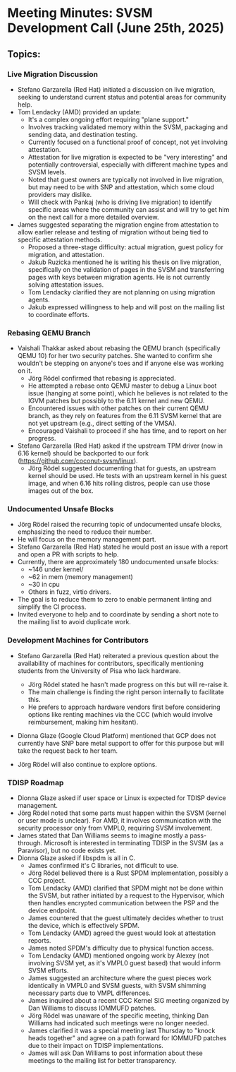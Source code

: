 # Meeting Minutes: SVSM Development Call (June 25th, 2025)

## Topics:

### Live Migration Discussion

* Stefano Garzarella (Red Hat) initiated a discussion on live migration, seeking to understand current status and potential areas for community help.
* Tom Lendacky (AMD) provided an update:
  * It's a complex ongoing effort requiring "plane support."
  * Involves tracking validated memory within the SVSM, packaging and sending data, and destination testing.
  * Currently focused on a functional proof of concept, not yet involving attestation.
  * Attestation for live migration is expected to be "very interesting" and potentially controversial, especially with different machine types and SVSM levels.
  * Noted that guest owners are typically not involved in live migration, but may need to be with SNP and attestation, which some cloud providers may dislike.
  * Will check with Pankaj (who is driving live migration) to identify specific areas where the community can assist and will try to get him on the next call for a more detailed overview.
* James suggested separating the migration engine from attestation to allow earlier release and testing of migration without being tied to specific attestation methods.
  * Proposed a three-stage difficulty: actual migration, guest policy for migration, and attestation.
  * Jakub Ruzicka mentioned he is writing his thesis on live migration, specifically on the validation of pages in the SVSM and transferring pages with keys between migration agents. He is not currently solving attestation issues.
  * Tom Lendacky clarified they are not planning on using migration agents.
  * Jakub expressed willingness to help and will post on the mailing list to coordinate efforts.

### Rebasing QEMU Branch

* Vaishali Thakkar asked about rebasing the QEMU branch (specifically QEMU 10) for her two security patches. She wanted to confirm she wouldn't be stepping on anyone's toes and if anyone else was working on it.
  * Jörg Rödel confirmed that rebasing is appreciated.
  * He attempted a rebase onto QEMU master to debug a Linux boot issue (hanging at some point), which he believes is not related to the IGVM patches but possibly to the 6.11 kernel and new QEMU.
  * Encountered issues with other patches on their current QEMU branch, as they rely on features from the 6.11 SVSM kernel that are not yet upstream (e.g., direct setting of the VMSA).
  * Encouraged Vaishali to proceed if she has time, and to report on her progress.
* Stefano Garzarella (Red Hat) asked if the upstream TPM driver (now in 6.16 kernel) should be backported to our fork (https://github.com/coconut-svsm/linux).
  * Jörg Rödel suggested documenting that for guests, an upstream kernel should be used. He tests with an upstream kernel in his guest image, and when 6.16 hits rolling distros, people can use those images out of the box.

### Undocumented Unsafe Blocks

* Jörg Rödel raised the recurring topic of undocumented unsafe blocks, emphasizing the need to reduce their number.
* He will focus on the memory management part.
* Stefano Garzarella (Red Hat) stated he would post an issue with a report and open a PR with scripts to help.
* Currently, there are approximately 180 undocumented unsafe blocks:
  * ~146 under kernel/
  * ~62 in mem (memory management)
  * ~30 in cpu
  * Others in fuzz, virtio drivers.
* The goal is to reduce them to zero to enable permanent linting and simplify the CI process.
* Invited everyone to help and to coordinate by sending a short note to the mailing list to avoid duplicate work.

### Development Machines for Contributors

* Stefano Garzarella (Red Hat) reiterated a previous question about the availability of machines for contributors, specifically mentioning students from the University of Pisa who lack hardware.
  * Jörg Rödel stated he hasn't made progress on this but will re-raise it.
  * The main challenge is finding the right person internally to facilitate this.
  * He prefers to approach hardware vendors first before considering options like renting machines via the CCC (which would involve reimbursement, making him hesitant).

* Dionna Glaze (Google Cloud Platform) mentioned that GCP does not currently have SNP bare metal support to offer for this purpose but will take the request back to her team.
* Jörg Rödel will also continue to explore options.

### TDISP Roadmap

* Dionna Glaze asked if user space or Linux is expected for TDISP device management.
* Jörg Rödel noted that some parts must happen within the SVSM (kernel or user mode is unclear). For AMD, it involves communication with the security processor only from VMPL0, requiring SVSM involvement.
* James stated that Dan Williams seems to imagine mostly a pass-through. Microsoft is interested in terminating TDISP in the SVSM (as a Paravisor), but no code exists yet.
* Dionna Glaze asked if libspdm is all in C.
  * James confirmed it's C libraries, not difficult to use.
  * Jörg Rödel believed there is a Rust SPDM implementation, possibly a CCC project.
  * Tom Lendacky (AMD) clarified that SPDM might not be done within the SVSM, but rather initiated by a request to the Hypervisor, which then handles encrypted communication between the PSP and the device endpoint.
  * James countered that the guest ultimately decides whether to trust the device, which is effectively SPDM.
  * Tom Lendacky (AMD) agreed the guest would look at attestation reports.
  * James noted SPDM's difficulty due to physical function access.
  * Tom Lendacky (AMD) mentioned ongoing work by Alexey (not involving SVSM yet, as it's VMPL0 guest based) that would inform SVSM efforts.
  * James suggested an architecture where the guest pieces work identically in VMPL0 and SVSM guests, with SVSM shimming necessary parts due to VMPL differences.
  * James inquired about a recent CCC Kernel SIG meeting organized by Dan Williams to discuss IOMMUFD patches.
  * Jörg Rödel was unaware of the specific meeting, thinking Dan Williams had indicated such meetings were no longer needed.
  * James clarified it was a special meeting last Thursday to "knock heads together" and agree on a path forward for IOMMUFD patches due to their impact on TDISP implementations.
  * James will ask Dan Williams to post information about these meetings to the mailing list for better transparency.
